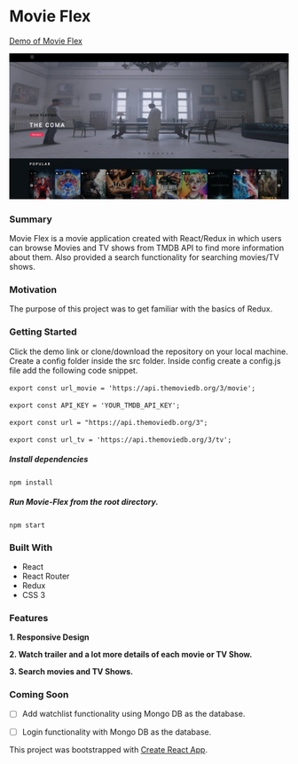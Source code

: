 # Movie Flex
[Demo of Movie Flex](https://yog9.github.io/Movie-Flex/)


![](/src/images/MovieFlex.png)

### Summary

Movie Flex is a movie application created with React/Redux in which users can browse Movies and TV shows from TMDB API to find more information about them. Also provided a search functionality for searching movies/TV shows.

### Motivation
The purpose of this project was to get familiar with the basics of Redux.

### Getting Started
Click the demo link or clone/download the repository on your local machine.
Create a config folder inside the src folder. Inside config create a config.js file add the following code snippet.

`export const url_movie = 'https://api.themoviedb.org/3/movie';`

`export const API_KEY = 'YOUR_TMDB_API_KEY';`

`export const url = "https://api.themoviedb.org/3";`

`export const url_tv = 'https://api.themoviedb.org/3/tv';`

##### Install dependencies
`npm install`

##### Run Movie-Flex from the root directory.
`npm start`

### Built With
* React
* React Router
* Redux
* CSS 3

### Features

**1. Responsive Design**

**2. Watch trailer and a lot more details of each movie or TV Show.**

**3. Search movies and TV Shows.**

### Coming Soon 
- [ ] Add watchlist functionality using Mongo DB as the database.
- [ ] Login functionality with Mongo DB as the database.


This project was bootstrapped with [Create React App](https://github.com/facebook/create-react-app).
